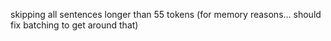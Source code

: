 skipping all sentences longer than 55 tokens (for memory reasons... should fix batching to get around that)
